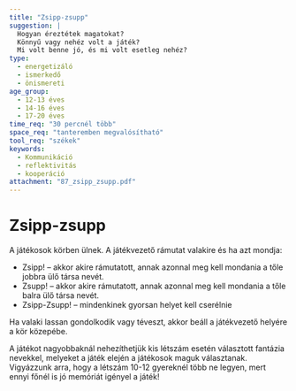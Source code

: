 ```yaml
---
title: "Zsipp-zsupp"
suggestion: | 
  Hogyan éreztétek magatokat?
  Könnyű vagy nehéz volt a játék?
  Mi volt benne jó, és mi volt esetleg nehéz?
type:
  - energetizáló
  - ismerkedő
  - önismereti
age_group:
  - 12-13 éves
  - 14-16 éves
  - 17-20 éves
time_req: "30 percnél több"
space_req: "tanteremben megvalósítható"
tool_req: "székek"
keywords: 
  - Kommunikáció
  - reflektivitás
  - kooperáció
attachment: "87_zsipp_zsupp.pdf"
---
```


# Zsipp-zsupp

A játékosok körben ülnek. A játékvezető rámutat valakire és ha azt mondja:

* Zsipp! – akkor akire rámutatott, annak azonnal meg kell mondania a tőle jobbra ülő társa nevét.
* Zsupp! – akkor akire rámutatott, annak azonnal meg kell mondania a tőle balra ülő társa nevét.
* Zsipp-Zsupp! – mindenkinek gyorsan helyet kell cserélnie

Ha valaki lassan gondolkodik vagy téveszt, akkor beáll a játékvezető helyére a kör közepébe.

A játékot nagyobbaknál nehezíthetjük kis létszám esetén választott fantázia nevekkel, melyeket a játék elején a játékosok maguk választanak. Vigyázzunk arra, hogy a létszám 10-12 gyereknél több ne legyen, mert ennyi főnél is jó memóriát igényel a játék!
  
  
